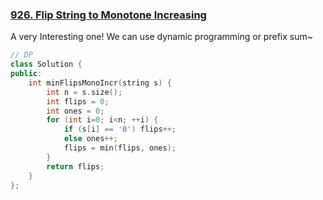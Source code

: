 ### [926. Flip String to Monotone Increasing](https://leetcode.com/problems/flip-string-to-monotone-increasing/)

A very Interesting one! We can use dynamic programming or prefix sum~



```c++
// DP
class Solution {
public:
    int minFlipsMonoIncr(string s) {
        int n = s.size();
        int flips = 0;
        int ones = 0;
        for (int i=0; i<n; ++i) {
            if (s[i] == '0') flips++;
            else ones++;
            flips = min(flips, ones); 
        }
        return flips;
    }
};
```



